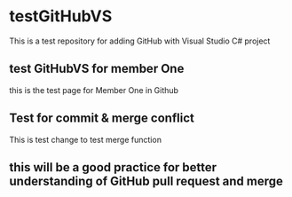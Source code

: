 # testGitHubVS
This is a test repository for adding GitHub with Visual Studio C# project

## test GitHubVS for member One
this is the test page for Member One in Github

## Test for commit & merge conflict
This is test change to test merge function

## this will be a good practice for better understanding of GitHub pull request and merge
